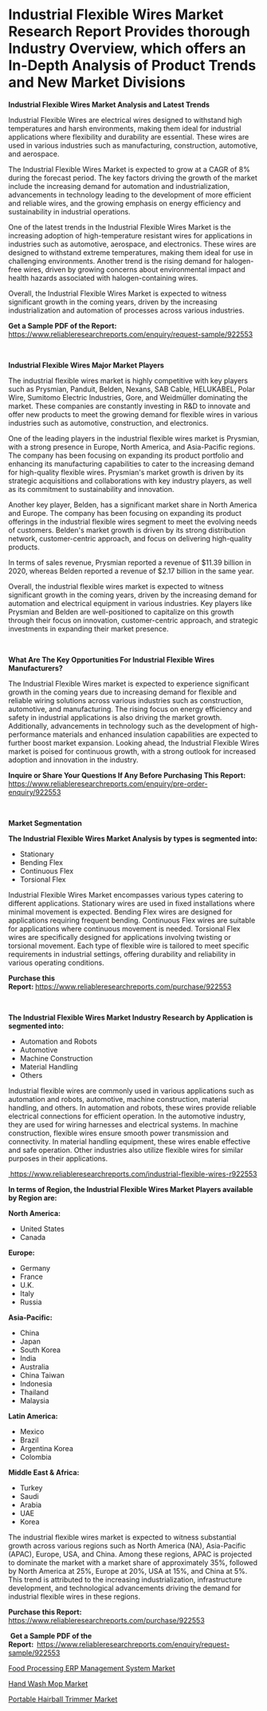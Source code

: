 <p><h1>Industrial Flexible Wires Market Research Report Provides thorough Industry Overview, which offers an In-Depth Analysis of Product Trends and New Market Divisions</h1></p><p><strong>Industrial Flexible Wires Market Analysis and Latest Trends</strong></p>
<p><p>Industrial Flexible Wires are electrical wires designed to withstand high temperatures and harsh environments, making them ideal for industrial applications where flexibility and durability are essential. These wires are used in various industries such as manufacturing, construction, automotive, and aerospace.</p><p>The Industrial Flexible Wires Market is expected to grow at a CAGR of 8% during the forecast period. The key factors driving the growth of the market include the increasing demand for automation and industrialization, advancements in technology leading to the development of more efficient and reliable wires, and the growing emphasis on energy efficiency and sustainability in industrial operations.</p><p>One of the latest trends in the Industrial Flexible Wires Market is the increasing adoption of high-temperature resistant wires for applications in industries such as automotive, aerospace, and electronics. These wires are designed to withstand extreme temperatures, making them ideal for use in challenging environments. Another trend is the rising demand for halogen-free wires, driven by growing concerns about environmental impact and health hazards associated with halogen-containing wires.</p><p>Overall, the Industrial Flexible Wires Market is expected to witness significant growth in the coming years, driven by the increasing industrialization and automation of processes across various industries.</p></p>
<p><strong>Get a Sample PDF of the Report:&nbsp;</strong> <a href="https://www.reliableresearchreports.com/enquiry/request-sample/922553">https://www.reliableresearchreports.com/enquiry/request-sample/922553</a></p>
<p>&nbsp;</p>
<p><strong>Industrial Flexible Wires Major Market Players</strong></p>
<p><p>The industrial flexible wires market is highly competitive with key players such as Prysmian, Panduit, Belden, Nexans, SAB Cable, HELUKABEL, Polar Wire, Sumitomo Electric Industries, Gore, and Weidmüller dominating the market. These companies are constantly investing in R&D to innovate and offer new products to meet the growing demand for flexible wires in various industries such as automotive, construction, and electronics.</p><p>One of the leading players in the industrial flexible wires market is Prysmian, with a strong presence in Europe, North America, and Asia-Pacific regions. The company has been focusing on expanding its product portfolio and enhancing its manufacturing capabilities to cater to the increasing demand for high-quality flexible wires. Prysmian's market growth is driven by its strategic acquisitions and collaborations with key industry players, as well as its commitment to sustainability and innovation.</p><p>Another key player, Belden, has a significant market share in North America and Europe. The company has been focusing on expanding its product offerings in the industrial flexible wires segment to meet the evolving needs of customers. Belden's market growth is driven by its strong distribution network, customer-centric approach, and focus on delivering high-quality products.</p><p>In terms of sales revenue, Prysmian reported a revenue of $11.39 billion in 2020, whereas Belden reported a revenue of $2.17 billion in the same year.</p><p>Overall, the industrial flexible wires market is expected to witness significant growth in the coming years, driven by the increasing demand for automation and electrical equipment in various industries. Key players like Prysmian and Belden are well-positioned to capitalize on this growth through their focus on innovation, customer-centric approach, and strategic investments in expanding their market presence.</p></p>
<p>&nbsp;</p>
<p><strong>What Are The Key Opportunities For Industrial Flexible Wires Manufacturers?</strong></p>
<p><p>The Industrial Flexible Wires market is expected to experience significant growth in the coming years due to increasing demand for flexible and reliable wiring solutions across various industries such as construction, automotive, and manufacturing. The rising focus on energy efficiency and safety in industrial applications is also driving the market growth. Additionally, advancements in technology such as the development of high-performance materials and enhanced insulation capabilities are expected to further boost market expansion. Looking ahead, the Industrial Flexible Wires market is poised for continuous growth, with a strong outlook for increased adoption and innovation in the industry.</p></p>
<p><strong>Inquire or Share Your Questions If Any Before Purchasing This Report:</strong> <a href="https://www.reliableresearchreports.com/enquiry/pre-order-enquiry/922553">https://www.reliableresearchreports.com/enquiry/pre-order-enquiry/922553</a></p>
<p>&nbsp;</p>
<p><strong>Market Segmentation</strong></p>
<p><strong>The Industrial Flexible Wires Market Analysis by types is segmented into:</strong></p>
<p><ul><li>Stationary</li><li>Bending Flex</li><li>Continuous Flex</li><li>Torsional Flex</li></ul></p>
<p><p>Industrial Flexible Wires Market encompasses various types catering to different applications. Stationary wires are used in fixed installations where minimal movement is expected. Bending Flex wires are designed for applications requiring frequent bending. Continuous Flex wires are suitable for applications where continuous movement is needed. Torsional Flex wires are specifically designed for applications involving twisting or torsional movement. Each type of flexible wire is tailored to meet specific requirements in industrial settings, offering durability and reliability in various operating conditions.</p></p>
<p><strong>Purchase this Report:&nbsp;</strong><a href="https://www.reliableresearchreports.com/purchase/922553">https://www.reliableresearchreports.com/purchase/922553</a></p>
<p>&nbsp;</p>
<p><strong>The Industrial Flexible Wires Market Industry Research by Application is segmented into:</strong></p>
<p><ul><li>Automation and Robots</li><li>Automotive</li><li>Machine Construction</li><li>Material Handling</li><li>Others</li></ul></p>
<p><p>Industrial flexible wires are commonly used in various applications such as automation and robots, automotive, machine construction, material handling, and others. In automation and robots, these wires provide reliable electrical connections for efficient operation. In the automotive industry, they are used for wiring harnesses and electrical systems. In machine construction, flexible wires ensure smooth power transmission and connectivity. In material handling equipment, these wires enable effective and safe operation. Other industries also utilize flexible wires for similar purposes in their applications.</p></p>
<p><a href="https://www.reliableresearchreports.com/industrial-flexible-wires-r922553">&nbsp;https://www.reliableresearchreports.com/industrial-flexible-wires-r922553</a></p>
<p><strong>In terms of Region, the Industrial Flexible Wires Market Players available by Region are:</strong></p>
<p>
    <p> <strong> North America: </strong>
        <ul>
            <li>United States</li>
            <li>Canada</li>
        </ul>
        </p> 
    <p> <strong> Europe: </strong>
        <ul>
            <li>Germany</li>
            <li>France</li>
            <li>U.K.</li>
            <li>Italy</li>
            <li>Russia</li>
        </ul>
        </p> 
    <p> <strong> Asia-Pacific: </strong>
        <ul>
            <li>China</li>
            <li>Japan</li>
            <li>South Korea</li>
            <li>India</li>
            <li>Australia</li>
            <li>China Taiwan</li>
            <li>Indonesia</li>
            <li>Thailand</li>
            <li>Malaysia</li>
        </ul>
        </p> 
    <p> <strong> Latin America: </strong>
        <ul>
            <li>Mexico</li>
            <li>Brazil</li>
            <li>Argentina Korea</li>
            <li>Colombia</li>
        </ul>
        </p> 
    <p> <strong> Middle East & Africa: </strong>
        <ul>
            <li>Turkey</li>
            <li>Saudi</li>
            <li>Arabia</li>
            <li>UAE</li>
            <li>Korea</li>
        </ul>
    </p>
    </p>
<p><p>The industrial flexible wires market is expected to witness substantial growth across various regions such as North America (NA), Asia-Pacific (APAC), Europe, USA, and China. Among these regions, APAC is projected to dominate the market with a market share of approximately 35%, followed by North America at 25%, Europe at 20%, USA at 15%, and China at 5%. This trend is attributed to the increasing industrialization, infrastructure development, and technological advancements driving the demand for industrial flexible wires in these regions.</p></p>
<p><strong>Purchase this Report: </strong><a href="https://www.reliableresearchreports.com/purchase/922553">https://www.reliableresearchreports.com/purchase/922553</a></p>
<p>&nbsp;<strong>Get a Sample PDF of the Report:&nbsp;&nbsp;</strong><a href="https://www.reliableresearchreports.com/enquiry/request-sample/922553">https://www.reliableresearchreports.com/enquiry/request-sample/922553</a></p>
<p><strong></strong></p>
<p><p><a href="https://github.com/HenrietteMills1/Market-Research-Report-List-1/blob/main/food-processing-erp-management-system-market.md">Food Processing ERP Management System Market</a></p><p><a href="https://www.linkedin.com/pulse/hand-wash-mop-market-analysis-sze-forecasted-period-from-2024-jlwkf?trackingId=lHhHVRUl1nqBfxF8J0dh0Q%3D%3D">Hand Wash Mop Market</a></p><p><a href="https://www.linkedin.com/pulse/portable-hairball-trimmer-market-furnishes-information-share-wjv3f?trackingId=dHgCDstlSGpvvd4zjhxtcw%3D%3D">Portable Hairball Trimmer Market</a></p></p>